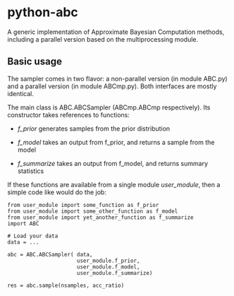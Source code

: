 python-abc
==========

A generic implementation of Approximate Bayesian Computation methods, including
a parallel version based on the multiprocessing module.


Basic usage
-----------

The sampler comes in two flavor: a non-parallel version (in module ABC.py) and
a parallel version (in module ABCmp.py). Both interfaces are mostly identical.

The main class is ABC.ABCSampler (ABCmp.ABCmp respectively). Its constructor takes references to functions:

* *f_prior*
    generates samples from the prior distribution

* *f_model*
    takes an output from f_prior, and returns a sample from the model

* *f_summarize*
    takes an output from f_model, and returns summary statistics

If these functions are available from a single module *user_module*, then a
simple code like would do the job:

    from user_module import some_function as f_prior
    from user_module import some_other_function as f_model
    from user_module import yet_another_function as f_summarize
    import ABC

    # Load your data
    data = ...

    abc = ABC.ABCSampler( data, 
                          user_module.f_prior, 
                          user_module.f_model,
                          user_module.f_summarize)
    
    res = abc.sample(nsamples, acc_ratio)

